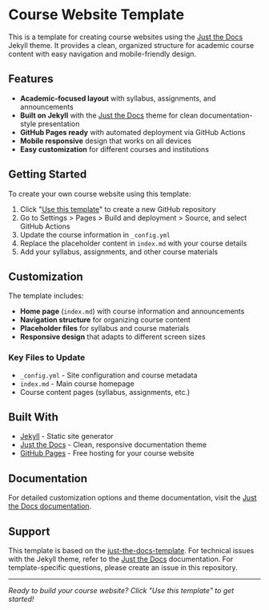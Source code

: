 # Course Website Template

This is a template for creating course websites using the [Just the Docs] Jekyll theme. It provides a clean, organized structure for academic course content with easy navigation and mobile-friendly design.

## Features

- **Academic-focused layout** with syllabus, assignments, and announcements
- **Built on Jekyll** with the [Just the Docs] theme for clean documentation-style presentation
- **GitHub Pages ready** with automated deployment via GitHub Actions
- **Mobile responsive** design that works on all devices
- **Easy customization** for different courses and institutions

## Getting Started

To create your own course website using this template:

1. Click "[Use this template]" to create a new GitHub repository
2. Go to Settings > Pages > Build and deployment > Source, and select GitHub Actions
3. Update the course information in `_config.yml`
4. Replace the placeholder content in `index.md` with your course details
5. Add your syllabus, assignments, and other course materials

## Customization

The template includes:

- **Home page** (`index.md`) with course information and announcements
- **Navigation structure** for organizing course content
- **Placeholder files** for syllabus and course materials
- **Responsive design** that adapts to different screen sizes

### Key Files to Update

- `_config.yml` - Site configuration and course metadata
- `index.md` - Main course homepage
- Course content pages (syllabus, assignments, etc.)

## Built With

- [Jekyll] - Static site generator
- [Just the Docs] - Clean, responsive documentation theme
- [GitHub Pages] - Free hosting for your course website

## Documentation

For detailed customization options and theme documentation, visit the [Just the Docs documentation][Just the Docs].

## Support

This template is based on the [just-the-docs-template]. For technical issues with the Jekyll theme, refer to the [Just the Docs] documentation. For template-specific questions, please create an issue in this repository.

---

*Ready to build your course website? Click "Use this template" to get started!*

[Jekyll]: https://jekyllrb.com
[Just the Docs]: https://just-the-docs.github.io/just-the-docs/
[GitHub Pages]: https://docs.github.com/en/pages
[just-the-docs-template]: https://github.com/just-the-docs/just-the-docs-template
[Use this template]: https://github.com/your-username/your-repo-name/generate
